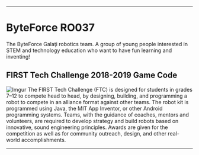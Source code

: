 <hr>

# ByteForce RO037 

The ByteForce Galaţi robotics team. A group of young people interested in STEM and technology education who want to have fun learning and inventing!

## FIRST Tech Challenge 2018-2019 Game Code
![Imgur](https://i.imgur.com/2km81Xo.png)
The FIRST Tech Challenge (FTC) is designed for students in grades 7–12 to compete head to head, by designing, building, and programming a robot to compete in an alliance format against other teams. The robot kit is programmed using Java, the MIT App Inventor, or other Android programming systems. Teams, with the guidance of coaches, mentors and volunteers, are required to develop strategy and build robots based on innovative, sound engineering principles. Awards are given for the competition as well as for community outreach, design, and other real-world accomplishments.
<hr>
